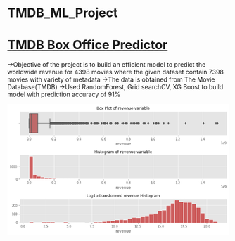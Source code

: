 # TMDB_ML_Project

# [TMDB Box Office Predictor](https://github.com/sujith0707/TMDB_ML_Project/blob/master/TMDbMovieBoxOfficePredictionModel.ipynb) 
->Objective of the project is to build an efficient model to
  predict the worldwide revenue for 4398 movies where
  the given dataset contain 7398 movies with variety of
  metadata
->The data is obtained from The Movie Database(TMDB)
->Used RandomForest, Grid searchCV, XG Boost to build
  model with prediction accuracy of 91%
  
  ![](https://github.com/sujith0707/TMDB_ML_Project/blob/master/images/download1.png)
  
